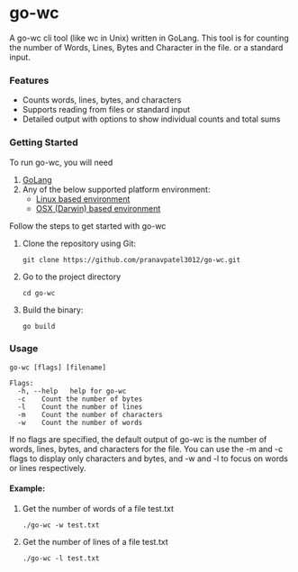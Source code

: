 # go-wc

A go-wc cli tool (like wc in Unix) written in GoLang. This tool is for counting the number of Words, Lines, Bytes and Character in the file. or a standard input.

### Features

- Counts words, lines, bytes, and characters
- Supports reading from files or standard input
- Detailed output with options to show individual counts and total sums

### Getting Started

To run go-wc, you will need

1. [GoLang](https://go.dev/)
2. Any of the below supported platform environment:
   - [Linux based environment](https://en.wikipedia.org/wiki/Comparison_of_Linux_distributions)
   - [OSX (Darwin) based environment](https://en.wikipedia.org/wiki/MacOS)

Follow the steps to get started with go-wc

1. Clone the repository using Git:

   ```
   git clone https://github.com/pranavpatel3012/go-wc.git
   ```

2. Go to the project directory

   ```
   cd go-wc
   ```

3. Build the binary:

   ```
   go build
   ```

### Usage

```
go-wc [flags] [filename]

Flags:
  -h, --help   help for go-wc
  -c    Count the number of bytes
  -l    Count the number of lines
  -m    Count the number of characters
  -w    Count the number of words
```

If no flags are specified, the default output of go-wc is the number of words, lines, bytes, and characters for the file. You can use the -m and -c flags to display only characters and bytes, and -w and -l to focus on words or lines respectively.

#### Example:

1. Get the number of words of a file test.txt

   ```
   ./go-wc -w test.txt
   ```

2. Get the number of lines of a file test.txt

   ```
   ./go-wc -l test.txt
   ```

